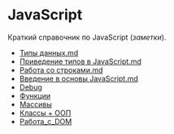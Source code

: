<h1>JavaScript</h1>

Краткий справочник по JavaScript (*заметки*).

- [Типы данных.md](https://github.com/SuvStreet/Totorial-Front-end/blob/main/%D0%91%D0%B0%D0%B7%D0%B0%20JavaScript/%D1%82%D0%B8%D0%BF%D1%8B_%D0%B4%D0%B0%D0%BD%D0%BD%D1%8B%D1%85.md)
- [Приведение типов в JavaScript.md](https://github.com/SuvStreet/Totorial-Front-end/blob/main/%D0%91%D0%B0%D0%B7%D0%B0%20JavaScript/%D0%9F%D1%80%D0%B8%D0%B2%D0%B5%D0%B4%D0%B5%D0%BD%D0%B8%D0%B5_%D1%82%D0%B8%D0%BF%D0%BE%D0%B2_%D0%B2_JavaScript.md)
- [Работа со строками.md](https://github.com/SuvStreet/Totorial-Front-end/blob/main/%D0%91%D0%B0%D0%B7%D0%B0%20JavaScript/%D0%A0%D0%B0%D0%B1%D0%BE%D1%82%D0%B0_%D1%81%D0%BE_%D1%81%D1%82%D1%80%D0%BE%D0%BA%D0%B0%D0%BC%D0%B8.md)
- [Введение в основы JavaScript.md](https://github.com/SuvStreet/Totorial-Front-end/blob/main/%D0%91%D0%B0%D0%B7%D0%B0%20JavaScript/%D0%92%D0%B2%D0%B5%D0%B4%D0%B5%D0%BD%D0%B8%D0%B5%20%D0%B2%20%D0%BE%D1%81%D0%BD%D0%BE%D0%B2%D1%8B%20JavaScript.md)
- [Debug]()
- [Функции]()
- [Массивы]()
- [Классы + ООП](https://github.com/SuvStreet/Totorial-Front-end/blob/main/%D0%91%D0%B0%D0%B7%D0%B0%20JavaScript/%D0%9A%D0%BB%D0%B0%D1%81%D1%81%D1%8B%20%2B%20%D0%9E%D0%9E%D0%9F.md)
- [Работа_с_DOM](https://github.com/SuvStreet/Totorial-Front-end/blob/main/%D0%91%D0%B0%D0%B7%D0%B0%20JavaScript/%D0%A0%D0%B0%D0%B1%D0%BE%D1%82%D0%B0_%D1%81_DOM.md)
